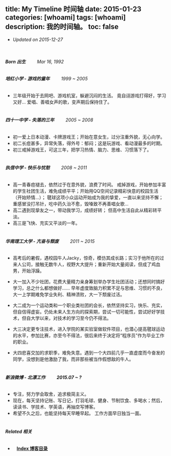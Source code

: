 title: My Timeline 时间轴
date: 2015-01-23
categories: [whoami]
tags: [whoami]
description: 我的时间轴。
toc: false
---

- *Updated on 2015-12-27*
<br/>

###### **Born 出生** &nbsp; &nbsp; &nbsp; &nbsp; *Mar 16, 1992* <br/>
###### **培红小学 - 游戏的童年** &nbsp; &nbsp; &nbsp; &nbsp; *1999 ~ 2005*
- 三年级开始于去网吧、游戏机室，躲避沉闷的生活。 竟自诩游戏打得好，学习又好… 爱唱、善唱女声的歌，变声期后保持住了。 <br/><br/>

###### **四十一中学 - 失落的三年** &nbsp; &nbsp; &nbsp; &nbsp; *2005 ~ 2008*

- 初一爱上日本动漫、卡牌游戏王；开始在意女生，过分注重外貌，无心向学。 
- 初二长痘甚多，异常失落，得外号：郁闷；这是玩游戏、看动漫最多的时期。
- 初三戒掉游戏王，可这三年，把学习热情、脑力、思维、习惯落下了。 <br/><br/>

###### **执信中学 - 快乐与忧愁** &nbsp; &nbsp; &nbsp; &nbsp; *2008 ~ 2011*

- 高一青春痘褪去，依然过于在意外貌，浪费了时间。 戒掉游戏，开始参加丰富的学生社团生活，难免成绩平平；开始用QQ空间记录精彩快意的校园生活（开始矫情…）； 毽球这项小众运动开始成为我的挚爱，一直以来坚持不懈；重感冒没打吊针，吃中药久治不愈，毁嗓致不再善唱女歌…
- 高二遇到现挚友之一，带动我学习，成绩好转； 但高中生活自此从精彩转平淡。
- 高三是飞快、充实又平淡的一年。 <br/><br/>

######  **华南理工大学 - 亢奋与颓废** &nbsp; &nbsp; &nbsp; &nbsp; *2011 ~ 2015* <br/>

- 高考后的暑假，遇校园牛人Jacky，惊奇，模仿其成长路；实习于他所在的过来人公司，接触无数牛人，视野大大提升；重新开始大量阅读，但成了鸡血男，开始浮躁。

- 大一加入不少社团，花费大量精力亲身筹划举办学生社团活动；还想同时搞好学习，总之什么都想做好…… 早年虚度致脑力积累不足与思维、习惯的不良，大一上学期难免学业失利、精神溃败，大一下颓废过活。

- 大二成为一个运动类和一个职业类社团的会长，依然坚持实习，快乐、充实，但自信得虚妄。仍处未来人生方向的探索期，尝试一切可能性，尝试好好学技术，但自大学以来，对技术的学习至今仍不得法。

- 大三决定更专注技术，进入学院的某实验室做软件项目，也潜心提高毽球运动的水平，参加比赛，亦至今不得法，很后来终于决定将“程序员”作为毕业工作的职业。

- 大四悲喜交加的求职季，难免失意。遇到一个大四前几乎一直虚度而今奋发的同学，没想到是他激励了我，而非那些被当作假想敌的牛人。 <br/><br/>

###### **新浪微博 - 北漂工作** &nbsp; &nbsp; &nbsp; &nbsp; **2015.07 ~ ?** <br/>

- 专注，努力学会取舍，追求极简主义。
- 现在，每天坚持记账、写日记，打羽毛球、健身、节制饮食、多喝水；然后，读读书、学技术、学英语，再抽空写博客。
- 希望不久之后，也能坚持每天早睡早起。 工作方面早日独当一面。<br/><br/>

###### **Related 相关**

- <i class="fa fa-list">&nbsp;</i> &nbsp;__[Index 博客目录](/index)__

